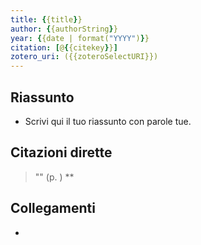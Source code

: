 ```yaml
---
title: {{title}}
author: {{authorString}}
year: {{date | format("YYYY")}}
citation: [@{{citekey}}]
zotero_uri: ({{zoteroSelectURI}})
---
```

## Riassunto
- Scrivi qui il tuo riassunto con parole tue.

## Citazioni dirette
> "" (p. )
**
## Collegamenti
- 